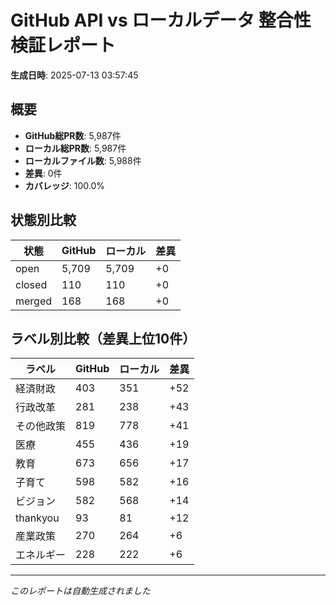 # GitHub API vs ローカルデータ 整合性検証レポート

**生成日時**: 2025-07-13 03:57:45

## 概要

- **GitHub総PR数**: 5,987件
- **ローカル総PR数**: 5,987件
- **ローカルファイル数**: 5,988件
- **差異**: 0件
- **カバレッジ**: 100.0%

## 状態別比較

| 状態 | GitHub | ローカル | 差異 |
|------|--------|----------|------|
| open | 5,709 | 5,709 | +0 |
| closed | 110 | 110 | +0 |
| merged | 168 | 168 | +0 |

## ラベル別比較（差異上位10件）

| ラベル | GitHub | ローカル | 差異 |
|--------|--------|----------|------|
| 経済財政 | 403 | 351 | +52 |
| 行政改革 | 281 | 238 | +43 |
| その他政策 | 819 | 778 | +41 |
| 医療 | 455 | 436 | +19 |
| 教育 | 673 | 656 | +17 |
| 子育て | 598 | 582 | +16 |
| ビジョン | 582 | 568 | +14 |
| thankyou | 93 | 81 | +12 |
| 産業政策 | 270 | 264 | +6 |
| エネルギー | 228 | 222 | +6 |

---
*このレポートは自動生成されました*